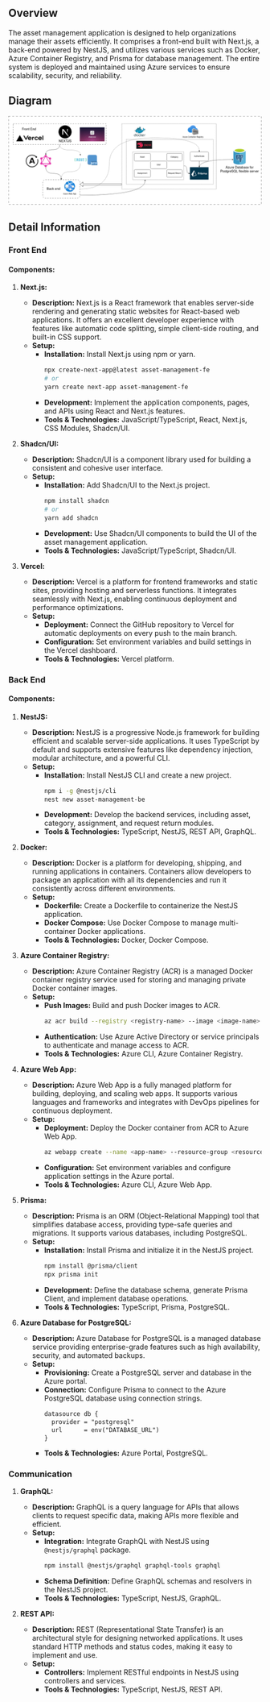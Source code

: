 
## Overview

The asset management application is designed to help organizations manage their assets efficiently. It comprises a front-end built with Next.js, a back-end powered by NestJS, and utilizes various services such as Docker, Azure Container Registry, and Prisma for database management. The entire system is deployed and maintained using Azure services to ensure scalability, security, and reliability.

## Diagram

![Logical Architecture.drawio.png](/.attachments/Logical%20Architecture.drawio-c8825757-f479-43c1-9ff9-4ef7ff22161b.png)

## Detail Information

### Front End

#### Components:

1. **Next.js:**
   - **Description:** Next.js is a React framework that enables server-side rendering and generating static websites for React-based web applications. It offers an excellent developer experience with features like automatic code splitting, simple client-side routing, and built-in CSS support.
   - **Setup:**
     - **Installation:** Install Next.js using npm or yarn.
       ```sh
       npx create-next-app@latest asset-management-fe
       # or
       yarn create next-app asset-management-fe
       ```
     - **Development:** Implement the application components, pages, and APIs using React and Next.js features.
     - **Tools & Technologies:** JavaScript/TypeScript, React, Next.js, CSS Modules, Shadcn/UI.

2. **Shadcn/UI:**
   - **Description:** Shadcn/UI is a component library used for building a consistent and cohesive user interface.
   - **Setup:**
     - **Installation:** Add Shadcn/UI to the Next.js project.
       ```sh
       npm install shadcn
       # or
       yarn add shadcn
       ```
     - **Development:** Use Shadcn/UI components to build the UI of the asset management application.
     - **Tools & Technologies:** JavaScript/TypeScript, Shadcn/UI.

3. **Vercel:**
   - **Description:** Vercel is a platform for frontend frameworks and static sites, providing hosting and serverless functions. It integrates seamlessly with Next.js, enabling continuous deployment and performance optimizations.
   - **Setup:**
     - **Deployment:** Connect the GitHub repository to Vercel for automatic deployments on every push to the main branch.
     - **Configuration:** Set environment variables and build settings in the Vercel dashboard.
     - **Tools & Technologies:** Vercel platform.

### Back End

#### Components:

1. **NestJS:**
   - **Description:** NestJS is a progressive Node.js framework for building efficient and scalable server-side applications. It uses TypeScript by default and supports extensive features like dependency injection, modular architecture, and a powerful CLI.
   - **Setup:**
     - **Installation:** Install NestJS CLI and create a new project.
       ```sh
       npm i -g @nestjs/cli
       nest new asset-management-be
       ```
     - **Development:** Develop the backend services, including asset, category, assignment, and request return modules.
     - **Tools & Technologies:** TypeScript, NestJS, REST API, GraphQL.

2. **Docker:**
   - **Description:** Docker is a platform for developing, shipping, and running applications in containers. Containers allow developers to package an application with all its dependencies and run it consistently across different environments.
   - **Setup:**
     - **Dockerfile:** Create a Dockerfile to containerize the NestJS application.
     - **Docker Compose:** Use Docker Compose to manage multi-container Docker applications.
     - **Tools & Technologies:** Docker, Docker Compose.

3. **Azure Container Registry:**
   - **Description:** Azure Container Registry (ACR) is a managed Docker container registry service used for storing and managing private Docker container images.
   - **Setup:**
     - **Push Images:** Build and push Docker images to ACR.
       ```sh
       az acr build --registry <registry-name> --image <image-name> .
       ```
     - **Authentication:** Use Azure Active Directory or service principals to authenticate and manage access to ACR.
     - **Tools & Technologies:** Azure CLI, Azure Container Registry.

4. **Azure Web App:**
   - **Description:** Azure Web App is a fully managed platform for building, deploying, and scaling web apps. It supports various languages and frameworks and integrates with DevOps pipelines for continuous deployment.
   - **Setup:**
     - **Deployment:** Deploy the Docker container from ACR to Azure Web App.
       ```sh
       az webapp create --name <app-name> --resource-group <resource-group> --plan <app-service-plan> --deployment-container-image-name <acr-name>.azurecr.io/<image-name>:<tag>
       ```
     - **Configuration:** Set environment variables and configure application settings in the Azure portal.
     - **Tools & Technologies:** Azure CLI, Azure Web App.

5. **Prisma:**
   - **Description:** Prisma is an ORM (Object-Relational Mapping) tool that simplifies database access, providing type-safe queries and migrations. It supports various databases, including PostgreSQL.
   - **Setup:**
     - **Installation:** Install Prisma and initialize it in the NestJS project.
       ```sh
       npm install @prisma/client
       npx prisma init
       ```
     - **Development:** Define the database schema, generate Prisma Client, and implement database operations.
     - **Tools & Technologies:** TypeScript, Prisma, PostgreSQL.

6. **Azure Database for PostgreSQL:**
   - **Description:** Azure Database for PostgreSQL is a managed database service providing enterprise-grade features such as high availability, security, and automated backups.
   - **Setup:**
     - **Provisioning:** Create a PostgreSQL server and database in the Azure portal.
     - **Connection:** Configure Prisma to connect to the Azure PostgreSQL database using connection strings.
       ```prisma
       datasource db {
         provider = "postgresql"
         url      = env("DATABASE_URL")
       }
       ```
     - **Tools & Technologies:** Azure Portal, PostgreSQL.

### Communication

1. **GraphQL:**
   - **Description:** GraphQL is a query language for APIs that allows clients to request specific data, making APIs more flexible and efficient.
   - **Setup:**
     - **Integration:** Integrate GraphQL with NestJS using `@nestjs/graphql` package.
       ```sh
       npm install @nestjs/graphql graphql-tools graphql
       ```
     - **Schema Definition:** Define GraphQL schemas and resolvers in the NestJS project.
     - **Tools & Technologies:** TypeScript, NestJS, GraphQL.

2. **REST API:**
   - **Description:** REST (Representational State Transfer) is an architectural style for designing networked applications. It uses standard HTTP methods and status codes, making it easy to implement and use.
   - **Setup:**
     - **Controllers:** Implement RESTful endpoints in NestJS using controllers and services.
     - **Tools & Technologies:** TypeScript, NestJS, REST API.